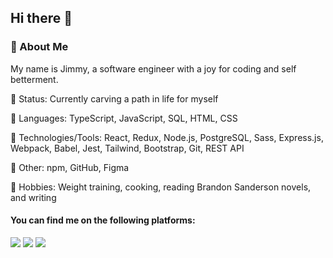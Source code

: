 ## Hi there 👋

<!--
**Jimmy-Vu/jimmy-vu** is a ✨ _special_ ✨ repository because its `README.md` (this file) appears on your GitHub profile.

Here are some ideas to get you started:

- 🔭 I’m currently working on ...
- 🌱 I’m currently learning ...
- 👯 I’m looking to collaborate on ...
- 🤔 I’m looking for help with ...
- 💬 Ask me about ...
- 📫 How to reach me: ...
- 😄 Pronouns: ...
- ⚡ Fun fact: ...
-->
### 💾 About Me
My name is Jimmy, a software engineer with a joy for coding and self betterment.

🌆 Status: Currently carving a path in life for myself

🚀 Languages: TypeScript, JavaScript, SQL, HTML, CSS

📐 Technologies/Tools: React, Redux, Node.js, PostgreSQL, Sass, Express.js, Webpack, Babel, Jest, Tailwind, Bootstrap, Git, REST API

📂 Other: npm, GitHub, Figma

🎏 Hobbies: Weight training, cooking, reading Brandon Sanderson novels, and writing

#### You can find me on the following platforms:
[<img src="https://img.shields.io/badge/LinkedIn-0077B5?style=for-the-badge&logo=linkedin&logoColor=white">](https://www.linkedin.com/in/jimmyvu2/)
[<img src="https://img.shields.io/badge/Goodreads-e9e5cd?style=for-the-badge&logo=goodreads&logoColor=553b08" />](https://www.goodreads.com/user/show/98015268-jimmy)
[<img src="https://img.shields.io/badge/Twitter-1DA1F2?style=for-the-badge&logo=twitter&logoColor=white" />](https://twitter.com/thrownewJimmy)
